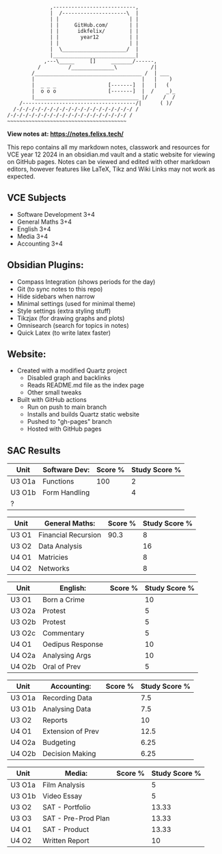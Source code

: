 ```
              ,---------------------------,
              |  /---------------------\  |
              | |                       | |
              | |     GitHub.com/       | |
              | |      idkfelix/        | |
              | |       year12          | |
              | |                       | |
              |  \_____________________/  |
              |___________________________|
            ,---\_____     []     _______/------,
          /         /______________\           /|
        /___________________________________ /  | ___
        |                                   |   |    )
        |  _ _ _                 [-------]  |   |   (
        |  o o o                 [-------]  |  /    _)_
        |__________________________________ |/     /  /
    /-------------------------------------/|      ( )/
  /-/-/-/-/-/-/-/-/-/-/-/-/-/-/-/-/-/-/-/ /
/-/-/-/-/-/-/-/-/-/-/-/-/-/-/-/-/-/-/-/ /
~~~~~~~~~~~~~~~~~~~~~~~~~~~~~~~~~~~~~~~
```
**View notes at: https://notes.felixs.tech/**

This repo contains all my markdown notes, classwork and resources for VCE year 12 2024 in an obsidian.md vault and a static website for viewing on GitHub pages. Notes can be viewed and edited with other markdown editors, however features like LaTeX, Tikz and Wiki Links may not work as expected.

## VCE Subjects
- Software Development 3+4
- General Maths 3+4
- English 3+4
- Media 3+4
- Accounting 3+4
## Obsidian Plugins:
- Compass Integration (shows periods for the day)
- Git (to sync notes to this repo)
- Hide sidebars when narrow
- Minimal settings (used for minimal theme)
- Style settings (extra styling stuff)
- Tikzjax (for drawing graphs and plots)
- Omnisearch (search for topics in notes)
- Quick Latex (to write latex faster)
## Website:
- Created with a modified Quartz project
	- Disabled graph and backlinks
	- Reads README.md file as the index page
	- Other small tweaks
- Built with GitHub actions
	- Run on push to main branch
	- Installs and builds Quartz static website
	- Pushed to "gh-pages" branch
	- Hosted with GitHub pages

## SAC Results
| Unit   | **Software Dev:** | Score % | Study Score % |
| ------ | ----------------- | ------- | ------------- |
| U3 O1a | Functions         | 100     | 2             |
| U3 O1b | Form Handling     |         | 4             |
| ?      |                   |         |               |

| Unit  | **General Maths:**  | Score % | Study Score % |
| ----- | ------------------- | ------- | ------------- |
| U3 O1 | Financial Recursion | 90.3    | 8             |
| U3 O2 | Data Analysis       |         | 16            |
| U4 O1 | Matricies           |         | 8             |
| U4 O2 | Networks            |         | 8             |

| Unit   | **English:**     | Score % | Study Score % |
| ------ | ---------------- | ------- | ------------- |
| U3 O1  | Born a Crime     |         | 10            |
| U3 O2a | Protest          |         | 5             |
| U3 O2b | Protest          |         | 5             |
| U3 O2c | Commentary       |         | 5             |
| U4 O1  | Oedipus Response |         | 10            |
| U4 O2a | Analysing Args   |         | 10            |
| U4 O2b | Oral of Prev     |         | 5             |

| Unit   | **Accounting:**   | Score % | Study Score % |
| ------ | ----------------- | ------- | ------------- |
| U3 O1a | Recording Data    |         | 7.5           |
| U3 O1b | Analysing Data    |         | 7.5           |
| U3 O2  | Reports           |         | 10            |
| U4 O1  | Extension of Prev |         | 12.5          |
| U4 O2a | Budgeting         |         | 6.25          |
| U4 O2b | Decision Making   |         | 6.25          |

| Unit   | **Media:**          | Score % | Study Score % |
| ------ | ------------------- | ------- | ------------- |
| U3 O1a | Film Analysis       |         | 5             |
| U3 O1b | Video Essay         |         | 5             |
| U3 O2  | SAT - Portfolio     |         | 13.33         |
| U3 O3  | SAT - Pre-Prod Plan |         | 13.33         |
| U4 O1  | SAT - Product       |         | 13.33         |
| U4 O2  | Written Report      |         | 10            |
